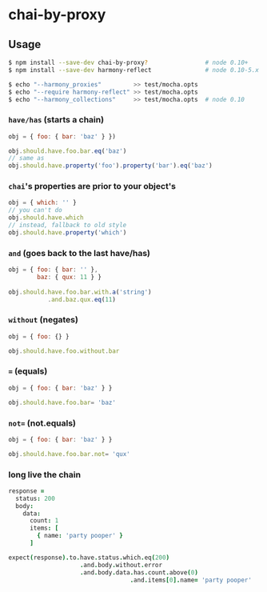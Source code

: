 # chai-by-proxy

## Usage
```bash
$ npm install --save-dev chai-by-proxy?                # node 0.10+
$ npm install --save-dev harmony-reflect               # node 0.10-5.x

$ echo "--harmony_proxies"         >> test/mocha.opts
$ echo "--require harmony-reflect" >> test/mocha.opts
$ echo "--harmony_collections"     >> test/mocha.opts  # node 0.10
```

### `have/has` (starts a chain)
```javascript
obj = { foo: { bar: 'baz' } })

obj.should.have.foo.bar.eq('baz')
// same as
obj.should.have.property('foo').property('bar').eq('baz')
```
### `chai`'s properties are prior to your object's
```javascript
obj = { which: '' }
// you can't do
obj.should.have.which
// instead, fallback to old style
obj.should.have.property('which')
```
### `and` (goes back to the last have/has)
```javascript
obj = { foo: { bar: '' }, 
        baz: { qux: 11 } }
            
obj.should.have.foo.bar.with.a('string')
           .and.baz.qux.eq(11)
```
### `without` (negates)
```javascript
obj = { foo: {} }

obj.should.have.foo.without.bar
```
### `=` (equals)
```javascript
obj = { foo: { bar: 'baz' } }

obj.should.have.foo.bar= 'baz'
```
### `not=` (not.equals)
```javascript
obj = { foo: { bar: 'baz' } }

obj.should.have.foo.bar.not= 'qux'
```
### long live the chain
```coffeescript
response =
  status: 200
  body:
    data:
      count: 1
      items: [
        { name: 'party pooper' }
      ]

expect(response).to.have.status.which.eq(200)
                    .and.body.without.error
                    .and.body.data.has.count.above(0)
                                  .and.items[0].name= 'party pooper'
```
